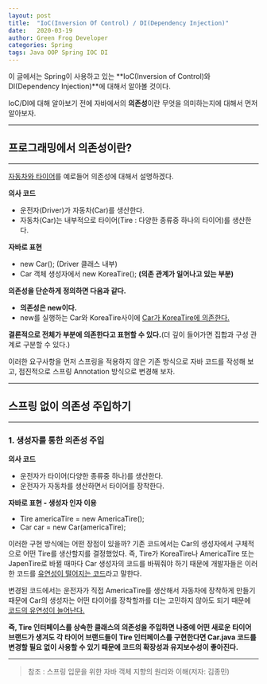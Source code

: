 ```yaml
---
layout: post
title:  "IoC(Inversion Of Control) / DI(Dependency Injection)"
date:   2020-03-19
author: Green Frog Developer
categories: Spring
tags: Java OOP Spring IOC DI
---
```


이 글에서는 Spring이 사용하고 있는 **IoC(Inversion of Control)와 DI(Dependency Injection)**에 대해서 알아볼 것이다.

IoC/DI에 대해 알아보기 전에 자바에서의 **의존성**이란 무엇을 의미하는지에 대해서 먼저 알아보자.

---

## 프로그래밍에서 의존성이란?

---

<u>자동차와 타이어</u>를 예로들어 의존성에 대해서 설명하겠다.

**의사 코드**
- 운전자(Driver)가 자동차(Car)를 생산한다.
- 자동차(Car)는 내부적으로 타이어(Tire : 다양한 종류중 하나의 타이어)를 생산한다.

**자바로 표현**
- new Car();  (Driver 클래스 내부)
- Car 객체 생성자에서 new KoreaTire();   **(의존 관계가 일어나고 있는 부분)**

**의존성을 단순하게 정의하면 다음과 같다.**
- **의존성은 new이다.**
- new를 실행하는 Car와 KoreaTire사이에 <u>Car가 KoreaTire에 의존한다.</u>

**결론적으로 전체가 부분에 의존한다고 표현할 수 있다.**(더 깊이 들어가면 집합과 구성 관계로 구분할 수 있다.)

이러한 요구사항을 먼저 스프링을 적용하지 않은 기존 방식으로 자바 코드를 작성해 보고, 점진적으로 스프링 Annotation 방식으로 변경해 보자.

---

## 스프링 없이 의존성 주입하기 

---

### 1. 생성자를 통한 의존성 주입

**의사 코드**
- 운전자가 타이어(다양한 종류중 하나)를 생산한다.
- 운전자가 자동차를 생산하면서 타이어를 장착한다.

**자바로 표현 - 생성자 인자 이용**
- Tire americaTire = new AmericaTire();
- Car car = new Car(americaTire);

이러한 구현 방식에는 어떤 장점이 있을까? 기존 코드에서는 Car의 생성자에서 구체적으로 어떤 Tire를 생산할지를 결정했었다.
즉, Tire가 KoreaTire나 AmericaTire 또는 JapenTire로 바뀔 때마다 Car 생성자의 코드를 바꿔줘야 하기 때문에 개발자들은 이러한 코드를 <u>유연성이 떨어지는 코드</u>라고 말한다.

변경된 코드에서는 운전자가 직접 AmericaTire를 생산해서 자동차에 장착하게 만들기 때문에 Car의 생성자는 어떤 타이어를 장착할까를 더는 고민하지 않아도 되기 때문에
<u>코드의 유연성이 늘어난다.</u>

**즉, Tire 인터페이스를 상속한 클래스의 의존성을 주입하면 나중에 어떤 새로운 타이어 브랜드가 생겨도 각 타이어 브랜드들이 Tire 인터페이스를 구현한다면 Car.java 코드를 변경할 필요 없이 사용할 수 있기 때문에 코드의 확장성과 유지보수성이 좋아진다.**



---

> 참조 : 스프링 입문을 위한 자바 객체 지향의 원리와 이해(저자: 김종민) 